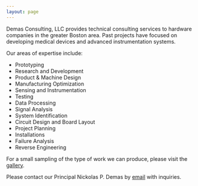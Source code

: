 ```yaml
---
layout: page
---
```


Demas Consulting, LLC provides technical consulting services to hardware companies in the greater Boston area. Past projects have focused on developing medical devices and advanced instrumentation systems. 

Our areas of expertise include:
- Prototyping
- Research and Development
- Product & Machine Design
- Manufacturing Optimization
- Sensing and Instrumentation
- Testing
- Data Processing
- Signal Analysis
- System Identification
- Circuit Design and Board Layout
- Project Planning
- Installations
- Failure Analysis
- Reverse Engineering

For a small sampling of the type of work we can produce, please visit the <a href="https://npdemas.com/gallery">gallery</a>.

Please contact our Principal Nickolas P. Demas by <a href="https://npdemas.com/contact">email</a> with inquiries.
